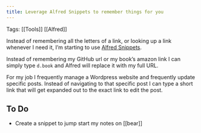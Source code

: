 ```yaml
---
title: Leverage Alfred Snippets to remember things for you
---
```


Tags: [[Tools]] [[Alfred]]

Instead of remembering all the letters of a link, or looking up a link whenever I need it, I’m starting to use [Alfred Snippets](https://www.alfredapp.com/extras/snippets/).

Instead of remembering my GitHub url or my book’s amazon link I can simply type `d.book` and Alfred will replace it with my full URL.

For my job I frequently manage a Wordpress website and frequently update specific posts. Instead of navigating to that specific post I can type a short link that will get expanded out to the exact link to edit the post.

## To Do

- Create a snippet to jump start my notes on [[bear]]
